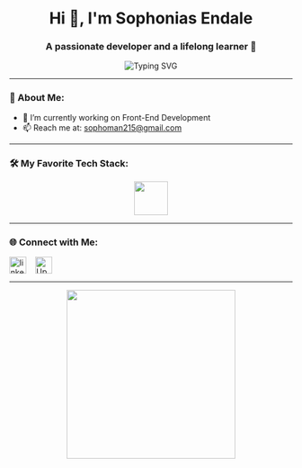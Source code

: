 <h1 align="center">Hi 👋, I'm Sophonias Endale</h1>
<h3 align="center">A passionate developer and a lifelong learner 🚀</h3>

<p align="center">
  <img src="https://readme-typing-svg.herokuapp.com?font=Fira+Code&size=24&pause=500&color=58A6FF&center=true&vCenter=true&width=600&lines=👨‍💻+Welcome+to+my+GitHub!;🌱+Learning+new+skills+daily;🚀+Building+cool+projects" alt="Typing SVG" />
</p>


---

### 💫 About Me:
- 🔭 I’m currently working on Front-End Development
- 📫 Reach me at: sophoman215@gmail.com

---

### 🛠️ My Favorite Tech Stack:
<p align="center">
  <img src="https://cdn.jsdelivr.net/gh/devicons/devicon/icons/react/react-original.svg" width="60" height="60"/>
</p>

---

### 🌐 Connect with Me:
<p align="left">
  <a href="https://www.linkedin.com/in/sophonias-endale-36b28617a/" target="blank"><img align="center" src="https://cdn.jsdelivr.net/gh/devicons/devicon/icons/linkedin/linkedin-original.svg" alt="linkedin" height="30" width="30" /></a>
      &nbsp;&nbsp;
  <a href="https://www.upwork.com/freelancers/~your_upwork_profile_id" target="blank">
    <img align="center" src="https://img.icons8.com/ios-filled/50/6FDA44/upwork.png" alt="Upwork" height="30" width="30"/>
  </a>
</p>

---

<p align="center">
  <img src="https://media.giphy.com/media/qgQUggAC3Pfv687qPC/giphy.gif" width="300" />
</p>
